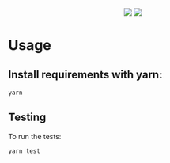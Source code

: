 <div align="center">
    <img src="https://github.com/papaya-metaverse/payout/blob/main/.github/papaya-logo-white.png#gh-light-mode-only">
    <img src="https://github.com/papaya-metaverse/payout/blob/main/.github/papaya-logo-black.png#gh-dark-mode-only">
</div>

# Usage
## Install requirements with yarn:

```bash
yarn
```

## Testing

To run the tests:

```bash
yarn test
```
